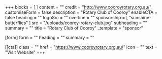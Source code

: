 +++
blocks = [ ]
content = ""
credit = "http://www.cooroyrotary.org.au/"
customiseForm = false
description = "Rotary Club of Cooroy"
enableCTA = false
heading = ""
logoSrc = ""
overline = ""
sponsorship = [ "sunshine-butterflies" ]
src = "/uploads/cooroy-rotary-club.jpg"
subheading = ""
summary = ""
title = "Rotary Club of Cooroy"
_template = "sponsor"

[form]
form = ""
heading = ""
summary = ""

[[cta]]
class = ""
href = "https://www.cooroyrotary.org.au/"
icon = ""
text = "Visit Website"
+++


